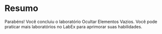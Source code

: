 # Resumo

Parabéns! Você concluiu o laboratório Ocultar Elementos Vazios. Você pode praticar mais laboratórios no LabEx para aprimorar suas habilidades.
